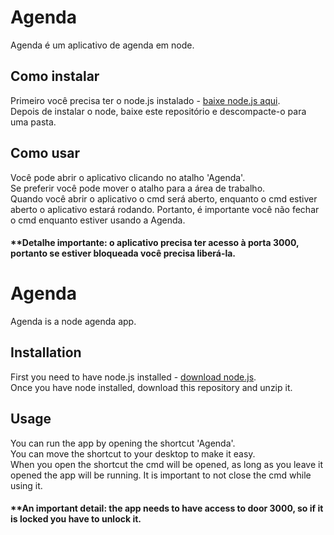 # Agenda

Agenda é um aplicativo de agenda em node.

## Como instalar 

Primeiro você precisa ter o node.js instalado - [baixe node.js aqui](https://nodejs.org/en/download/).<br />
Depois de instalar o node, baixe este repositório e descompacte-o para uma pasta.

## Como usar

Você pode abrir o aplicativo clicando no atalho 'Agenda'.<br /> 
Se preferir você pode mover o atalho para a área de trabalho.<br />
Quando você abrir o aplicativo o cmd será aberto, 
enquanto o cmd estiver aberto o aplicativo estará rodando.
Portanto, é importante você não fechar o cmd enquanto estiver usando a Agenda.

#### **Detalhe importante: o aplicativo precisa ter acesso à porta 3000, portanto se estiver bloqueada você precisa liberá-la.

# Agenda

Agenda is a node agenda app.

## Installation

First you need to have node.js installed - [download node.js](https://nodejs.org/en/download/).<br />
Once you have node installed, download this repository and unzip it.

## Usage

You can run the app by opening the shortcut 'Agenda'.<br /> 
You can move the shortcut to your desktop to make it easy.<br />
When you open the shortcut the cmd will be opened, 
as long as you leave it opened the app will be running.
It is important to not close the cmd while using it.

#### **An important detail: the app needs to have access to door 3000, so if it is locked you have to unlock it.




